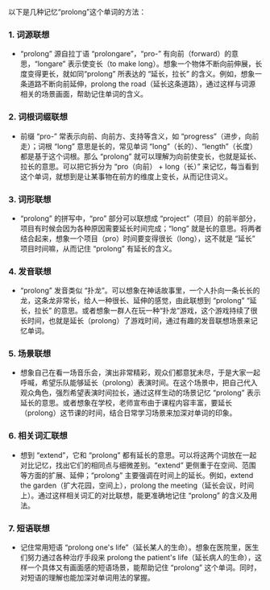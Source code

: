 以下是几种记忆“prolong”这个单词的方法：

### 1. 词源联想
 - “prolong” 源自拉丁语 “prolongare”，“pro-” 有向前（forward）的意思，“longare” 表示使变长（to make long）。想象一个物体不断向前伸展，长度变得更长，就如同“prolong” 所表达的 “延长，拉长” 的含义。例如，想象一条道路不断向前延伸，prolong the road（延长这条道路），通过这样与词源相关的场景画面，帮助记住单词的含义。

### 2. 词根词缀联想
 - 前缀 “pro-” 常表示向前、向前方、支持等含义，如 “progress”（进步，向前走）；词根 “long” 意思是长的，常见单词 “long”（长的）、“length”（长度） 都是基于这个词根。那么 “prolong” 就可以理解为向前使变长，也就是延长、拉长的意思。可以把它拆分为 “pro（向前） + long（长）” 来记忆，每当看到这个单词，就想到是让某事物在前方的维度上变长，从而记住词义。

### 3. 词形联想
 - “prolong” 的拼写中，“pro” 部分可以联想成 “project”（项目）的前半部分，项目有时候会因为各种原因需要延长时间完成；“long” 就是长的意思。将两者结合起来，想象一个项目（pro）时间要变得很长（long），这不就是 “延长” 项目时间嘛，从而记住 “prolong” 有延长的含义。

### 4. 发音联想
 - “prolong” 发音类似 “扑龙”。可以想象在神话故事里，一个人扑向一条长长的龙，这条龙非常长，给人一种很长、延伸的感觉，由此联想到 “prolong” “延长，拉长” 的意思。或者想象一群人在玩一种“扑龙”游戏，这个游戏持续了很长时间，也就是延长（prolong）了游戏时间，通过有趣的发音联想场景来记忆单词。

### 5. 场景联想
 - 想象自己在看一场音乐会，演出非常精彩，观众们都意犹未尽，于是大家一起呼喊，希望乐队能够延长（prolong）表演时间。在这个场景中，把自己代入观众角色，强烈希望表演时间拉长，通过这样生动的场景记忆 “prolong” 表示延长的意思。或者想象在学校，老师宣布由于课程内容丰富，要延长（prolong）这节课的时间，结合日常学习场景来加深对单词的印象。

### 6. 相关词汇联想
 - 想到 “extend”，它和 “prolong” 都有延长的意思。可以将这两个词放在一起对比记忆，找出它们的相同点与细微差别。“extend” 更侧重于在空间、范围等方面的扩展、延伸；“prolong” 主要强调在时间上的延长。例如，extend the garden（扩大花园，空间上），prolong the meeting（延长会议，时间上）。通过这样相关词汇的对比联想，能更准确地记住 “prolong” 的含义及用法。

### 7. 短语联想
 - 记住常用短语 “prolong one's life”（延长某人的生命）。想象在医院里，医生们努力通过各种治疗手段来 prolong the patient's life（延长病人的生命），这样一个具体又有画面感的短语场景，能帮助记住 “prolong” 这个单词。同时，对短语的理解也能加深对单词用法的掌握。 